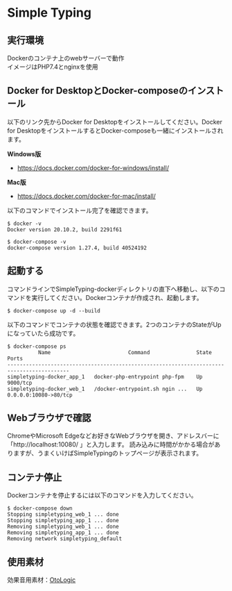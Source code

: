 # Simple Typing

## 実行環境
Dockerのコンテナ上のwebサーバーで動作  
イメージはPHP7.4とnginxを使用

## Docker for DesktopとDocker-composeのインストール
以下のリンク先からDocker for Desktopをインストールしてください。Docker for DesktopをインストールするとDocker-composeも一緒にインストールされます。

**Windows版**
* https://docs.docker.com/docker-for-windows/install/

**Mac版**
* https://docs.docker.com/docker-for-mac/install/


以下のコマンドでインストール完了を確認できます。
```
$ docker -v
Docker version 20.10.2, build 2291f61

$ docker-compose -v
docker-compose version 1.27.4, build 40524192
```

## 起動する
コマンドラインでSimpleTyping-dockerディレクトリの直下へ移動し、以下のコマンドを実行してください。Dockerコンテナが作成され、起動します。
```
$ docker-compose up -d --build
```

以下のコマンドでコンテナの状態を確認できます。2つのコンテナのStateがUpになっていたら成功です。
```
$ docker-compose ps
          Name                         Command               State           Ports
------------------------------------------------------------------------------------------
simpletyping-docker_app_1   docker-php-entrypoint php-fpm    Up      9000/tcp
simpletyping-docker_web_1   /docker-entrypoint.sh ngin ...   Up      0.0.0.0:10080->80/tcp
```

## Webブラウザで確認
ChromeやMicrosoft Edgeなどお好きなWebブラウザを開き、アドレスバーに「http://localhost:10080/ 」と入力します。
読み込みに時間がかかる場合がありますが、うまくいけばSimpleTypingのトップページが表示されます。

## コンテナ停止
Dockerコンテナを停止するには以下のコマンドを入力してください。
```
$ docker-compose down
Stopping simpletyping_web_1 ... done
Stopping simpletyping_app_1 ... done
Removing simpletyping_web_1 ... done
Removing simpletyping_app_1 ... done
Removing network simpletyping_default
```

## 使用素材
効果音用素材：[OtoLogic](https://otologic.jp)